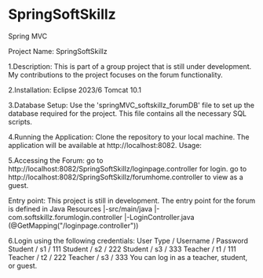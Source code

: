 # SpringSoftSkillz
Spring MVC

Project Name: SpringSoftSkillz

1.Description:
This is part of a group project that is still under development. My contributions to the project focuses on the forum functionality.

2.Installation:
Eclipse 2023/6
Tomcat 10.1

3.Database Setup:
Use the 'springMVC_softskillz_forumDB' file to set up the database required for the project. This file contains all the necessary SQL scripts.

4.Running the Application:
Clone the repository to your local machine.
The application will be available at http://localhost:8082.
Usage:

5.Accessing the Forum:
go to http://localhost:8082/SpringSoftSkillz/loginpage.controller for login.
go to http://localhost:8082/SpringSoftSkillz/forumhome.controller to view as a guest.

Entry point:
This project is still in development. The entry point for the forum is defined in 
Java Resources
    |-src/main/java
        |-com.softskillz.forumlogin.controller
            |-LoginController.java (@GetMapping("/loginpage.controller"))


6.Login using the following credentials:
User Type / Username / Password
Student	/ s1 / 111
Student / s2 / 222
Student / s3 / 333
Teacher / t1 / 111
Teacher / t2 / 222
Teacher / s3 / 333
You can log in as a teacher, student, or guest. 